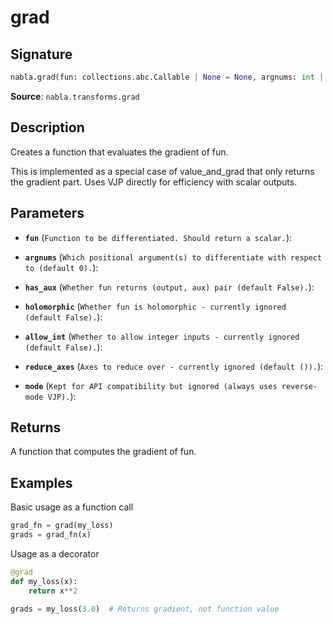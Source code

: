 # grad

## Signature

```python
nabla.grad(fun: collections.abc.Callable | None = None, argnums: int | collections.abc.Sequence[int] = 0, has_aux: bool = False, holomorphic: bool = False, allow_int: bool = False, reduce_axes: collections.abc.Sequence = (), mode: str = 'reverse') -> collections.abc.Callable[..., typing.Any]
```

**Source**: `nabla.transforms.grad`

## Description

Creates a function that evaluates the gradient of fun.

This is implemented as a special case of value_and_grad that only returns
the gradient part. Uses VJP directly for efficiency with scalar outputs.

## Parameters

- **`fun`** (`Function to be differentiated. Should return a scalar.`): 

- **`argnums`** (`Which positional argument(s) to differentiate with respect to (default 0).`): 

- **`has_aux`** (`Whether fun returns (output, aux) pair (default False).`): 

- **`holomorphic`** (`Whether fun is holomorphic - currently ignored (default False).`): 

- **`allow_int`** (`Whether to allow integer inputs - currently ignored (default False).`): 

- **`reduce_axes`** (`Axes to reduce over - currently ignored (default ()).`): 

- **`mode`** (`Kept for API compatibility but ignored (always uses reverse-mode VJP).`): 

## Returns

A function that computes the gradient of fun.

## Examples

Basic usage as a function call

```python
grad_fn = grad(my_loss)
grads = grad_fn(x)
```

Usage as a decorator

```python
@grad
def my_loss(x):
    return x**2

grads = my_loss(3.0)  # Returns gradient, not function value
```
